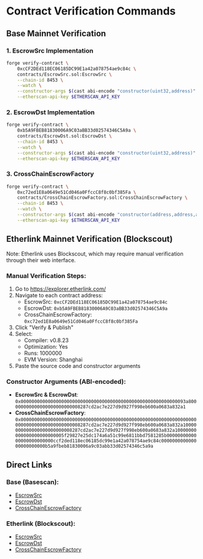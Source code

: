 # Contract Verification Commands

## Base Mainnet Verification

### 1. EscrowSrc Implementation
```bash
forge verify-contract \
    0xcCF2DEd118EC06185DC99E1a42a078754ae9c84c \
    contracts/EscrowSrc.sol:EscrowSrc \
    --chain-id 8453 \
    --watch \
    --constructor-args $(cast abi-encode "constructor(uint32,address)" 604800 0x8287CD2aC7E227D9D927F998EB600a0683a832A1) \
    --etherscan-api-key $ETHERSCAN_API_KEY
```

### 2. EscrowDst Implementation
```bash
forge verify-contract \
    0xb5A9FBEB81830006A9C03aBB33d02574346C5A9a \
    contracts/EscrowDst.sol:EscrowDst \
    --chain-id 8453 \
    --watch \
    --constructor-args $(cast abi-encode "constructor(uint32,address)" 604800 0x8287CD2aC7E227D9D927F998EB600a0683a832A1) \
    --etherscan-api-key $ETHERSCAN_API_KEY
```

### 3. CrossChainEscrowFactory
```bash
forge verify-contract \
    0xc72ed1E8a0649e51Cd046a0FfccC8f8c0bf385Fa \
    contracts/CrossChainEscrowFactory.sol:CrossChainEscrowFactory \
    --chain-id 8453 \
    --watch \
    --constructor-args $(cast abi-encode "constructor(address,address,address,address,address,address)" 0x0000000000000000000000000000000000000000 0x8287CD2aC7E227D9D927F998EB600a0683a832A1 0x8287CD2aC7E227D9D927F998EB600a0683a832A1 0x5f29827e25dc174a6A51C99e6811Bbd7581285b0 0xcCF2DEd118EC06185DC99E1a42a078754ae9c84c 0xb5A9FBEB81830006A9C03aBB33d02574346C5A9a) \
    --etherscan-api-key $ETHERSCAN_API_KEY
```

## Etherlink Mainnet Verification (Blockscout)

Note: Etherlink uses Blockscout, which may require manual verification through their web interface.

### Manual Verification Steps:
1. Go to https://explorer.etherlink.com/
2. Navigate to each contract address:
   - EscrowSrc: `0xcCF2DEd118EC06185DC99E1a42a078754ae9c84c`
   - EscrowDst: `0xb5A9FBEB81830006A9C03aBB33d02574346C5A9a`
   - CrossChainEscrowFactory: `0xc72ed1E8a0649e51Cd046a0FfccC8f8c0bf385Fa`
3. Click "Verify & Publish"
4. Select:
   - Compiler: v0.8.23
   - Optimization: Yes
   - Runs: 1000000
   - EVM Version: Shanghai
5. Paste the source code and constructor arguments

### Constructor Arguments (ABI-encoded):
- **EscrowSrc & EscrowDst**: `0x0000000000000000000000000000000000000000000000000000000000093a800000000000000000000000008287cd2ac7e227d9d927f998eb600a0683a832a1`
- **CrossChainEscrowFactory**: `0x00000000000000000000000000000000000000000000000000000000000000000000000000000000000000008287cd2ac7e227d9d927f998eb600a0683a832a10000000000000000000000008287cd2ac7e227d9d927f998eb600a0683a832a10000000000000000000000005f29827e25dc174a6a51c99e6811bbd7581285b0000000000000000000000000ccf2ded118ec06185dc99e1a42a078754ae9c84c000000000000000000000000b5a9fbeb81830006a9c03abb33d02574346c5a9a`

## Direct Links

### Base (Basescan):
- [EscrowSrc](https://basescan.org/address/0xcCF2DEd118EC06185DC99E1a42a078754ae9c84c#code)
- [EscrowDst](https://basescan.org/address/0xb5A9FBEB81830006A9C03aBB33d02574346C5A9a#code)
- [CrossChainEscrowFactory](https://basescan.org/address/0xc72ed1E8a0649e51Cd046a0FfccC8f8c0bf385Fa#code)

### Etherlink (Blockscout):
- [EscrowSrc](https://explorer.etherlink.com/address/0xcCF2DEd118EC06185DC99E1a42a078754ae9c84c/contracts#address-tabs)
- [EscrowDst](https://explorer.etherlink.com/address/0xb5A9FBEB81830006A9C03aBB33d02574346C5A9a/contracts#address-tabs)
- [CrossChainEscrowFactory](https://explorer.etherlink.com/address/0xc72ed1E8a0649e51Cd046a0FfccC8f8c0bf385Fa/contracts#address-tabs)